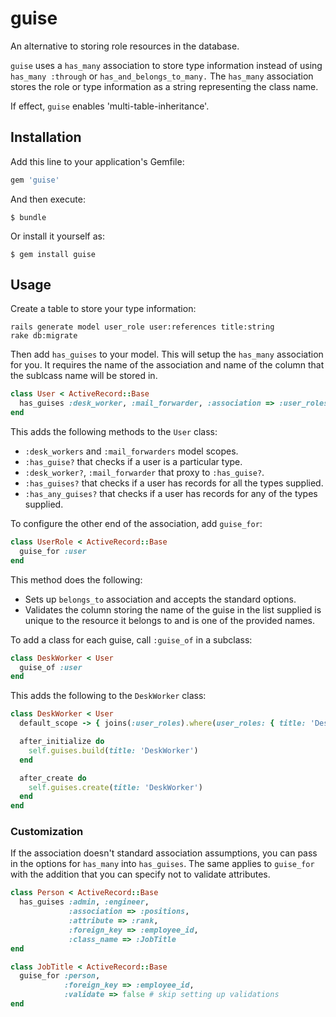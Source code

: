 # guise

An alternative to storing role resources in the database.

`guise` uses a `has_many` association to store type information instead of
using `has_many :through` or `has_and_belongs_to_many.` The `has_many` association
stores the role or type information as a string representing the class name.

If effect, `guise` enables 'multi-table-inheritance'.

## Installation

Add this line to your application's Gemfile:

```ruby
gem 'guise'
```

And then execute:

```
$ bundle
```

Or install it yourself as:

```
$ gem install guise
```


## Usage

Create a table to store your type information:

```
rails generate model user_role user:references title:string
rake db:migrate
```

Then add `has_guises` to your model. This will setup the `has_many` association
for you. It requires the name of the association and name of the column that
the sublcass name will be stored in.

```ruby
class User < ActiveRecord::Base
  has_guises :desk_worker, :mail_forwarder, :association => :user_roles, :attribute => :title
end
```

This adds the following methods to the `User` class:
* `:desk_workers` and `:mail_forwarders` model scopes.
* `:has_guise?` that checks if a user is a particular type.
* `:desk_worker?`, `:mail_forwarder` that proxy to `:has_guise?`.
* `:has_guises?` that checks if a user has records for all the types supplied.
* `:has_any_guises?` that checks if a user has records for any of the types supplied.

To configure the other end of the association, add `guise_for`:

```ruby
class UserRole < ActiveRecord::Base
  guise_for :user
end
```

This method does the following:
* Sets up `belongs_to` association and accepts the standard options.
* Validates the column storing the name of the guise in the list supplied is
  unique to the resource it belongs to and is one of the provided names.

To add a class for each guise, call `:guise_of` in a subclass:

```ruby
class DeskWorker < User
  guise_of :user
end
```

This adds the following to the `DeskWorker` class:

```ruby
class DeskWorker < User
  default_scope -> { joins(:user_roles).where(user_roles: { title: 'DeskWorker'}) }

  after_initialize do
    self.guises.build(title: 'DeskWorker')
  end

  after_create do
    self.guises.create(title: 'DeskWorker')
  end
end
```

### Customization

If the association doesn't standard association assumptions, you can pass in
the options for `has_many` into `has_guises`. The same applies to `guise_for`
with the addition that you can specify not to validate attributes.

```ruby
class Person < ActiveRecord::Base
  has_guises :admin, :engineer,
             :association => :positions,
             :attribute => :rank,
             :foreign_key => :employee_id,
             :class_name => :JobTitle
end

class JobTitle < ActiveRecord::Base
  guise_for :person,
            :foreign_key => :employee_id,
            :validate => false # skip setting up validations
end
```
